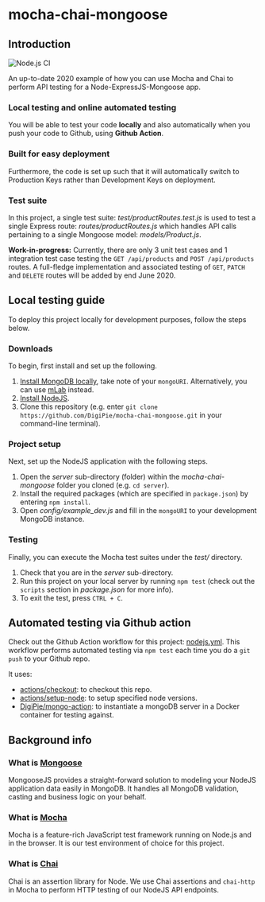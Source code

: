 # mocha-chai-mongoose

## Introduction

![Node.js CI](https://github.com/DigiPie/mocha-chai-mongoose/workflows/Node.js%20CI/badge.svg)

An up-to-date 2020 example of how you can use Mocha and Chai to perform API testing for a Node-ExpressJS-Mongoose app. 

### Local testing and online automated testing
You will be able to test your code **locally** and also automatically when you push your code to Github, using **Github Action**. 

### Built for easy deployment
Furthermore, the code is set up such that it will automatically switch to Production Keys rather than Development Keys on deployment.

### Test suite
In this project, a single test suite: _test/productRoutes.test.js_ is used to test a single Express route: _routes/productRoutes.js_ which handles API calls pertaining to a single Mongoose model: _models/Product.js_.

**Work-in-progress:** Currently, there are only 3 unit test cases and 1 integration test case testing the `GET /api/products` and `POST /api/products` routes. A full-fledge implementation and associated testing of `GET`, `PATCH` and `DELETE` routes will be added by end June 2020.

## Local testing guide
To deploy this project locally for development purposes, follow the steps below.

### Downloads
To begin, first install and set up the following.

1. [Install MongoDB locally](https://digipie.github.io/digidocs/full-stack/mongodb/local-setup/), take note of your `mongoURI`. Alternatively, you can use [mLab](https://mlab.com/) instead.
2. [Install NodeJS](https://nodejs.org/en/).
3. Clone this repository (e.g. enter `git clone https://github.com/DigiPie/mocha-chai-mongoose.git` in your command-line terminal).

### Project setup
Next, set up the NodeJS application with the following steps.

1. Open the _server_ sub-directory (folder) within the _mocha-chai-mongoose_ folder you cloned (e.g. `cd server`).
2. Install the required packages (which are specified in `package.json`) by entering `npm install`.
3. Open _config/example_dev.js_ and fill in the `mongoURI` to your development MongoDB instance.

### Testing
Finally, you can execute the Mocha test suites under the _test/_ directory.

1. Check that you are in the _server_ sub-directory.
2. Run this project on your local server by running `npm test` (check out the `scripts` section in _package.json_ for more info).
4. To exit the test, press `CTRL + C`.

## Automated testing via Github action

Check out the Github Action workflow for this project: [nodejs.yml](https://github.com/DigiPie/mocha-chai-mongoose/blob/master/.github/workflows/nodejs.yml). This workflow performs automated testing via `npm test` each time you do a `git push` to your Github repo.

It uses:

- [actions/checkout](https://github.com/actions/checkout): to checkout this repo.
- [actions/setup-node](https://github.com/actions/setup-node): to setup specified node versions.
- [DigiPie/mongo-action](https://github.com/DigiPie/mongo-action): to instantiate a mongoDB server in a Docker container for testing against.

## Background info

### What is [Mongoose](https://mongoosejs.com/)
MongooseJS provides a straight-forward solution to modeling your NodeJS application data easily in MongoDB. It handles all MongoDB validation, casting and business logic on your behalf.

### What is [Mocha](https://mochajs.org/)
Mocha is a feature-rich JavaScript test framework running on Node.js and in the browser. It is our test environment of choice for this project.

### What is [Chai](https://www.chaijs.com/)
Chai is an assertion library for Node. We use Chai assertions and `chai-http` in Mocha to perform HTTP testing of our NodeJS API endpoints.
